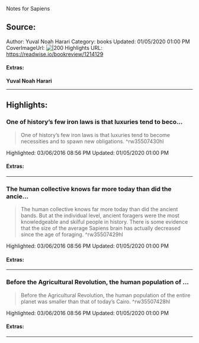 Notes for Sapiens

## Source:
Author: Yuval Noah Harari
Category: books
Updated: 01/05/2020 01:00 PM
CoverImageUrl: 
![|200](https://images-na.ssl-images-amazon.com/images/I/51Sn8PEXwcL._SL200_.jpg)
Highlights URL: https://readwise.io/bookreview/1214129


#### Extras:
**Yuval Noah Harari**



 
-----
 ## Highlights:

### One of history’s few iron laws is that luxuries tend to beco...
>One of history’s few iron laws is that luxuries tend to become necessities and to spawn new obligations. ^rw35507430hl


Highlighted: 03/06/2016 08:56 PM
Updated: 01/05/2020 01:00 PM


#### Extras:





------

### The human collective knows far more today than did the ancie...
>The human collective knows far more today than did the ancient bands. But at the individual level, ancient foragers were the most knowledgeable and skilful people in history. There is some evidence that the size of the average Sapiens brain has actually decreased since the age of foraging. ^rw35507429hl


Highlighted: 03/06/2016 08:56 PM
Updated: 01/05/2020 01:00 PM


#### Extras:





------

### Before the Agricultural Revolution, the human population of ...
>Before the Agricultural Revolution, the human population of the entire planet was smaller than that of today’s Cairo. ^rw35507428hl


Highlighted: 03/06/2016 08:56 PM
Updated: 01/05/2020 01:00 PM


#### Extras:





------

